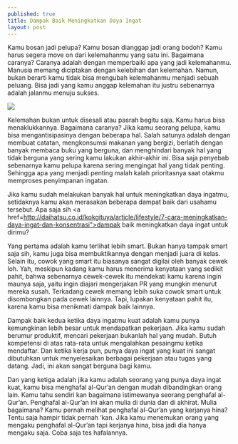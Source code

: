 ```yaml
---
published: true
title: Dampak Baik Meningkatkan Daya Ingat
layout: post
---
```

Kamu bosan jadi pelupa? Kamu bosan dianggap jadi orang bodoh? Kamu harus segera move on dari kelemahanmu yang satu ini. Bagaimana caranya? Caranya adalah dengan memperbaiki apa yang jadi kelemahanmu. Manusia memang diciptakan dengan kelebihan dan kelemahan. Namun, bukan berarti kamu tidak bisa mengubah kelemahanmu menjadi sebuah peluang. Bisa jadi yang kamu anggap kelemahan itu justru sebenarnya adalah jalanmu menuju sukses.

<img src="http://aktivasiotakkanan.net/wp-content/uploads/2015/01/otak-kanan.jpg">

Kelemahan bukan untuk disesali atau pasrah begitu saja. Kamu harus bisa menaklukkannya. Bagaimana caranya? Jika kamu seorang pelupa, kamu bisa mengantisipasinya dengan beberapa hal. Salah satunya adalah dengan membuat catatan, mengkonsumsi makanan yang bergizi, berlatih dengan banyak membaca buku yang berguna, dan menghindari banyak hal yang tidak berguna yang sering kamu lakukan akhir-akhir ini. Bisa saja penyebab sebenarnya kamu pelupa karena sering mengingat hal yang tidak penting. Sehingga apa yang menjadi penting malah kalah prioritasnya saat otakmu memproses penyimpanan ingatan.

Jika kamu sudah melakukan banyak hal untuk meningkatkan daya ingatmu, setidaknya kamu akan merasakan beberapa dampat baik dari usahamu tersebut. Apa saja sih <a href=http://daihatsu.co.id/kokgituya/article/lifestyle/7-cara-meningkatkan-daya-ingat-dan-konsentrasi">dampak baik meningkatkan daya ingat</a> untuk dirimu?

Yang pertama adalah kamu terlihat lebih smart. Bukan hanya tampak smart saja sih, kamu juga bisa membuktikannya dengan menjadi juara di kelas. Selain itu, cowok yang smart itu biasanya sangat digilai oleh banyak cewek loh. Yah, meskipun kadang kamu harus menerima kenyataan yang sedikit pahit, bahwa sebenarnya cewek-cewek itu mendekati kamu karena ingin maunya saja, yaitu ingin diajari mengerjakan PR yang mungkin menurut mereka susah. Terkadang cewek memang lebih suka cowok smart untuk disombongkan pada cewek lainnya. Tapi, lupakan kenyataan pahit itu, karena kamu bisa menikmati dampak baik lainnya.

Dampak baik kedua ketika daya ingatmu kuat adalah kamu punya kemungkinan lebih besar untuk mendapatkan pekerjaan. Jika kamu sudah berumur produktif, mencari pekerjaan bukanlah hal yang mudah. Butuh kompetensi di atas rata-rata untuk mengalahkan pesaingmu ketika mendaftar. Dan ketika kerja pun, punya daya ingat yang kuat ini sangat dibutuhkan untuk menyelesaikan berbagai pekerjaan atau tugas yang datang. Jadi, ini akan sangat berguna bagi kamu.

Dan yang ketiga adalah jika kamu adalah seorang yang punya daya ingat kuat, kamu bisa menghafal al-Qur’an dengan mudah dibandingkan orang lain. Kamu tahu sendiri kan bagaimana istimewanya seorang penghafal al-Qur’an. Penghafal al-Qur’an ini akan mulia di dunia dan di akhirat. Mulia bagaimana? Kamu pernah melihat penghafal al-Qur’an yang kerjanya hina? Tentu saja hampir tidak pernah ‘kan. Jika kamu menemukan orang yang mengaku penghafal al-Qur’an tapi kerjanya hina, bisa jadi dia hanya mengaku saja. Coba saja tes hafalannya.